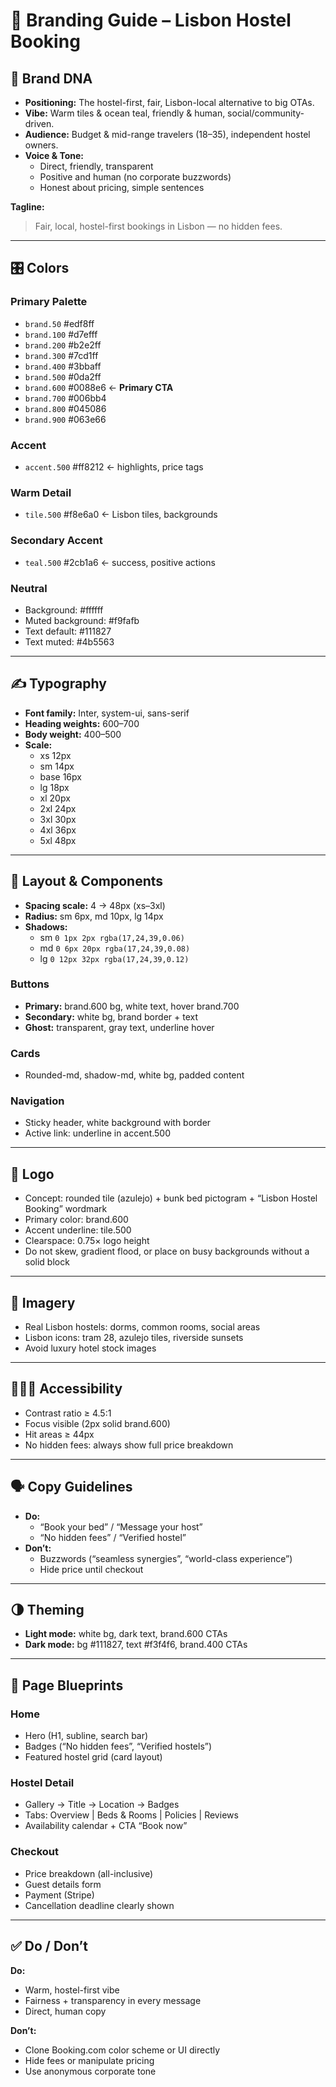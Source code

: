 # 🎨 Branding Guide – Lisbon Hostel Booking

## 🧬 Brand DNA
- **Positioning:** The hostel-first, fair, Lisbon-local alternative to big OTAs.  
- **Vibe:** Warm tiles & ocean teal, friendly & human, social/community-driven.  
- **Audience:** Budget & mid-range travelers (18–35), independent hostel owners.  
- **Voice & Tone:**
  - Direct, friendly, transparent
  - Positive and human (no corporate buzzwords)
  - Honest about pricing, simple sentences

**Tagline:**  
> Fair, local, hostel-first bookings in Lisbon — no hidden fees.

---

## 🎛 Colors

### Primary Palette
- `brand.50` #edf8ff  
- `brand.100` #d7efff  
- `brand.200` #b2e2ff  
- `brand.300` #7cd1ff  
- `brand.400` #3bbaff  
- `brand.500` #0da2ff  
- `brand.600` #0088e6 ← **Primary CTA**  
- `brand.700` #006bb4  
- `brand.800` #045086  
- `brand.900` #063e66  

### Accent
- `accent.500` #ff8212 ← highlights, price tags

### Warm Detail
- `tile.500` #f8e6a0 ← Lisbon tiles, backgrounds

### Secondary Accent
- `teal.500` #2cb1a6 ← success, positive actions

### Neutral
- Background: #ffffff  
- Muted background: #f9fafb  
- Text default: #111827  
- Text muted: #4b5563  

---

## ✍️ Typography
- **Font family:** Inter, system-ui, sans-serif  
- **Heading weights:** 600–700  
- **Body weight:** 400–500  
- **Scale:**  
  - xs 12px  
  - sm 14px  
  - base 16px  
  - lg 18px  
  - xl 20px  
  - 2xl 24px  
  - 3xl 30px  
  - 4xl 36px  
  - 5xl 48px  

---

## 🧱 Layout & Components
- **Spacing scale:** 4 → 48px (xs–3xl)  
- **Radius:** sm 6px, md 10px, lg 14px  
- **Shadows:**  
  - sm `0 1px 2px rgba(17,24,39,0.06)`  
  - md `0 6px 20px rgba(17,24,39,0.08)`  
  - lg `0 12px 32px rgba(17,24,39,0.12)`  

### Buttons
- **Primary:** brand.600 bg, white text, hover brand.700  
- **Secondary:** white bg, brand border + text  
- **Ghost:** transparent, gray text, underline hover  

### Cards
- Rounded-md, shadow-md, white bg, padded content  

### Navigation
- Sticky header, white background with border  
- Active link: underline in accent.500  

---

## 🪪 Logo
- Concept: rounded tile (azulejo) + bunk bed pictogram + “Lisbon Hostel Booking” wordmark  
- Primary color: brand.600  
- Accent underline: tile.500  
- Clearspace: 0.75× logo height  
- Do not skew, gradient flood, or place on busy backgrounds without a solid block  

---

## 📸 Imagery
- Real Lisbon hostels: dorms, common rooms, social areas  
- Lisbon icons: tram 28, azulejo tiles, riverside sunsets  
- Avoid luxury hotel stock images  

---

## 🧑‍🤝‍🧑 Accessibility
- Contrast ratio ≥ 4.5:1  
- Focus visible (2px solid brand.600)  
- Hit areas ≥ 44px  
- No hidden fees: always show full price breakdown  

---

## 🗣 Copy Guidelines
- **Do:**  
  - “Book your bed” / “Message your host”  
  - “No hidden fees” / “Verified hostel”  
- **Don’t:**  
  - Buzzwords (“seamless synergies”, “world-class experience”)  
  - Hide price until checkout  

---

## 🌗 Theming
- **Light mode:** white bg, dark text, brand.600 CTAs  
- **Dark mode:** bg #111827, text #f3f4f6, brand.400 CTAs  

---

## 📄 Page Blueprints

### Home
- Hero (H1, subline, search bar)  
- Badges (“No hidden fees”, “Verified hostels”)  
- Featured hostel grid (card layout)  

### Hostel Detail
- Gallery → Title → Location → Badges  
- Tabs: Overview | Beds & Rooms | Policies | Reviews  
- Availability calendar + CTA “Book now”  

### Checkout
- Price breakdown (all-inclusive)  
- Guest details form  
- Payment (Stripe)  
- Cancellation deadline clearly shown  

---

## ✅ Do / Don’t
**Do:**  
- Warm, hostel-first vibe  
- Fairness + transparency in every message  
- Direct, human copy  

**Don’t:**  
- Clone Booking.com color scheme or UI directly  
- Hide fees or manipulate pricing  
- Use anonymous corporate tone
